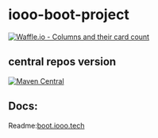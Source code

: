 # iooo-boot-project

[![Waffle.io - Columns and their card count](https://badge.waffle.io/ioootech/coco.svg?columns=all)](https://waffle.io/ioootech/coco)

## central repos version
[![Maven Central](https://maven-badges-generator.herokuapp.com/maven-central/tech.iooo.boot/iooo-boot/badge.svg)](https://maven-badges-generator.herokuapp.com/maven-central/tech.iooo.boot/iooo-boot)


## Docs:
Readme:[boot.iooo.tech](http://boot.iooo.tech)

